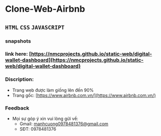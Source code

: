 # Clone-Web-Airbnb
## `HTML` `CSS` `JAVASCRIPT`
### snapshots


### link here: [https://nmcprojects.github.io/static-web/digital-wallet-dashboard](https://nmcprojects.github.io/static-web/digital-wallet-dashboard)
### Discription:
  - Trang web được làm giống lên đến 90%
  - Trang gốc: [https://www.airbnb.com.vn/](https://www.airbnb.com.vn/)

### Feedback 
  - Mọi sự góp ý xin vui lòng gửi về:
    + Gmail: manhcuong0978481376@gmail.com
    + SĐT: 0978481376  

